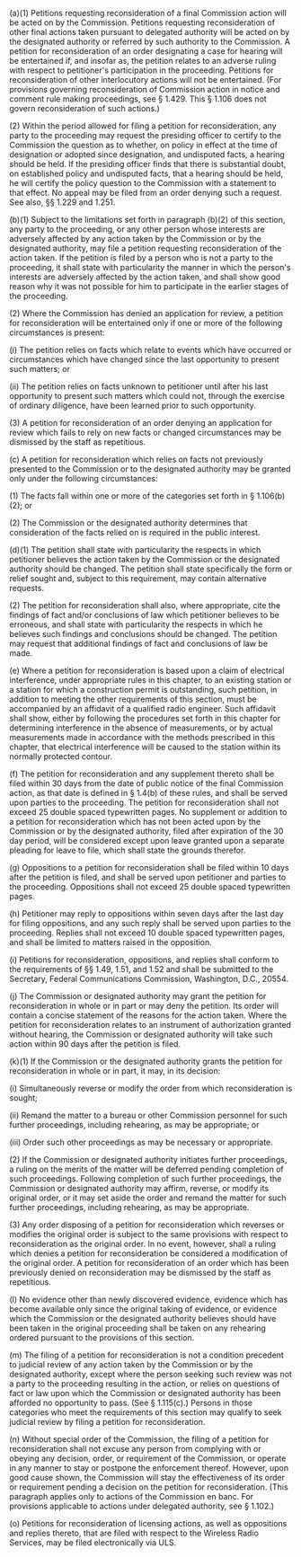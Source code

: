(a)(1) Petitions requesting reconsideration of a final Commission action will be acted on by the Commission. Petitions requesting reconsideration of other final actions taken pursuant to delegated authority will be acted on by the designated authority or referred by such authority to the Commission. A petition for reconsideration of an order designating a case for hearing will be entertained if, and insofar as, the petition relates to an adverse ruling with respect to petitioner's participation in the proceeding. Petitions for reconsideration of other interlocutory actions will not be entertained. (For provisions governing reconsideration of Commission action in notice and comment rule making proceedings, see § 1.429. This § 1.106 does not govern reconsideration of such actions.)

(2) Within the period allowed for filing a petition for reconsideration, any party to the proceeding may request the presiding officer to certify to the Commission the question as to whether, on policy in effect at the time of designation or adopted since designation, and undisputed facts, a hearing should be held. If the presiding officer finds that there is substantial doubt, on established policy and undisputed facts, that a hearing should be held, he will certify the policy question to the Commission with a statement to that effect. No appeal may be filed from an order denying such a request. See also, §§ 1.229 and 1.251.

(b)(1) Subject to the limitations set forth in paragraph (b)(2) of this section, any party to the proceeding, or any other person whose interests are adversely affected by any action taken by the Commission or by the designated authority, may file a petition requesting reconsideration of the action taken. If the petition is filed by a person who is not a party to the proceeding, it shall state with particularity the manner in which the person's interests are adversely affected by the action taken, and shall show good reason why it was not possible for him to participate in the earlier stages of the proceeding.

(2) Where the Commission has denied an application for review, a petition for reconsideration will be entertained only if one or more of the following circumstances is present:

(i) The petition relies on facts which relate to events which have occurred or circumstances which have changed since the last opportunity to present such matters; or

(ii) The petition relies on facts unknown to petitioner until after his last opportunity to present such matters which could not, through the exercise of ordinary diligence, have been learned prior to such opportunity.

(3) A petition for reconsideration of an order denying an application for review which fails to rely on new facts or changed circumstances may be dismissed by the staff as repetitious.

(c) A petition for reconsideration which relies on facts not previously presented to the Commission or to the designated authority may be granted only under the following circumstances:

(1) The facts fall within one or more of the categories set forth in § 1.106(b)(2); or

(2) The Commission or the designated authority determines that consideration of the facts relied on is required in the public interest.

(d)(1) The petition shall state with particularity the respects in which petitioner believes the action taken by the Commission or the designated authority should be changed. The petition shall state specifically the form or relief sought and, subject to this requirement, may contain alternative requests.

(2) The petition for reconsideration shall also, where appropriate, cite the findings of fact and/or conclusions of law which petitioner believes to be erroneous, and shall state with particularity the respects in which he believes such findings and conclusions should be changed. The petition may request that additional findings of fact and conclusions of law be made.

(e) Where a petition for reconsideration is based upon a claim of electrical interference, under appropriate rules in this chapter, to an existing station or a station for which a construction permit is outstanding, such petition, in addition to meeting the other requirements of this section, must be accompanied by an affidavit of a qualified radio engineer. Such affidavit shall show, either by following the procedures set forth in this chapter for determining interference in the absence of measurements, or by actual measurements made in accordance with the methods prescribed in this chapter, that electrical interference will be caused to the station within its normally protected contour.

(f) The petition for reconsideration and any supplement thereto shall be filed within 30 days from the date of public notice of the final Commission action, as that date is defined in § 1.4(b) of these rules, and shall be served upon parties to the proceeding. The petition for reconsideration shall not exceed 25 double spaced typewritten pages. No supplement or addition to a petition for reconsideration which has not been acted upon by the Commission or by the designated authority, filed after expiration of the 30 day period, will be considered except upon leave granted upon a separate pleading for leave to file, which shall state the grounds therefor.

(g) Oppositions to a petition for reconsideration shall be filed within 10 days after the petition is filed, and shall be served upon petitioner and parties to the proceeding. Oppositions shall not exceed 25 double spaced typewritten pages.

(h) Petitioner may reply to oppositions within seven days after the last day for filing oppositions, and any such reply shall be served upon parties to the proceeding. Replies shall not exceed 10 double spaced typewritten pages, and shall be limited to matters raised in the opposition.
                

(i) Petitions for reconsideration, oppositions, and replies shall conform to the requirements of §§ 1.49, 1.51, and 1.52 and shall be submitted to the Secretary, Federal Communications Commission, Washington, D.C., 20554.

(j) The Commission or designated authority may grant the petition for reconsideration in whole or in part or may deny the petition. Its order will contain a concise statement of the reasons for the action taken. Where the petition for reconsideration relates to an instrument of authorization granted without hearing, the Commission or designated authority will take such action within 90 days after the petition is filed.

(k)(1) If the Commission or the designated authority grants the petition for reconsideration in whole or in part, it may, in its decision:

(i) Simultaneously reverse or modify the order from which reconsideration is sought;

(ii) Remand the matter to a bureau or other Commission personnel for such further proceedings, including rehearing, as may be appropriate; or

(iii) Order such other proceedings as may be necessary or appropriate.

(2) If the Commission or designated authority initiates further proceedings, a ruling on the merits of the matter will be deferred pending completion of such proceedings. Following completion of such further proceedings, the Commission or designated authority may affirm, reverse, or modify its original order, or it may set aside the order and remand the matter for such further proceedings, including rehearing, as may be appropriate.

(3) Any order disposing of a petition for reconsideration which reverses or modifies the original order is subject to the same provisions with respect to reconsideration as the original order. In no event, however, shall a ruling which denies a petition for reconsideration be considered a modification of the original order. A petition for reconsideration of an order which has been previously denied on reconsideration may be dismissed by the staff as repetitious.
                

(l) No evidence other than newly discovered evidence, evidence which has become available only since the original taking of evidence, or evidence which the Commission or the designated authority believes should have been taken in the original proceeding shall be taken on any rehearing ordered pursuant to the provisions of this section.

(m) The filing of a petition for reconsideration is not a condition precedent to judicial review of any action taken by the Commission or by the designated authority, except where the person seeking such review was not a party to the proceeding resulting in the action, or relies on questions of fact or law upon which the Commission or designated authority has been afforded no opportunity to pass. (See § 1.115(c).) Persons in those categories who meet the requirements of this section may qualify to seek judicial review by filing a petition for reconsideration.

(n) Without special order of the Commission, the filing of a petition for reconsideration shall not excuse any person from complying with or obeying any decision, order, or requirement of the Commission, or operate in any manner to stay or postpone the enforcement thereof. However, upon good cause shown, the Commission will stay the effectiveness of its order or requirement pending a decision on the petition for reconsideration. (This paragraph applies only to actions of the Commission en banc. For provisions applicable to actions under delegated authority, see § 1.102.)

(o) Petitions for reconsideration of licensing actions, as well as oppositions and replies thereto, that are filed with respect to the Wireless Radio Services, may be filed electronically via ULS.

